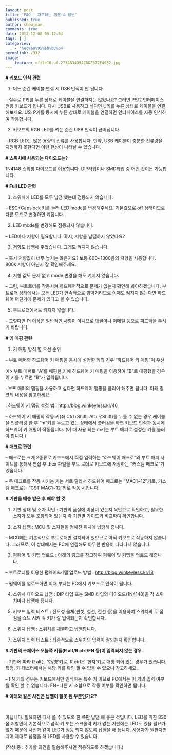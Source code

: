 ```yaml
---
layout: post
title: 'FAQ - 자주하는 질문 & 답변'
published: true
author: showjean
comments: true
date: 2013-12-08 05:12:54
tags: [ ]
categories:
    - '%ec%a0%95%eb%b3%b4'
permalink: /332
image:
    feature: cfile10.uf.273AB34354C8DF672E4982.jpg
---
```

**\# 키보드 인식 관련**



1. 어느 순간 케이블 연결 시 USB 인식이 안 됩니다.

&#8211; 실수로 P키를 누른 상태로 케이블을 연결하지는 않았나요? 그러면 PS/2 인터페이스 전용 키보드가 됩니다. 다시 USB로 사용하고 싶다면 U키를 누른 상태로 케이블을 연결해보세요. U와 P키를 동시에 누른 상태로 케이블을 연결하면 인터페이스를 자동 인식하여 작동합니다.



2. 키보드의 RGB LED를 켜는 순간 USB 인식이 끊어집니다.

&#8211; RGB LED는 많은 용량의 전류를 사용합니다. 만약, USB 케이블이 충분한 전류량을 지원하지 못한다면 이런 현상이 나타날 수 있습니다.



  


**\# 스위치에 사용되는 다이오드는?**



1N4148 스위칭 다이오드를 이용합니다. DIP타입이나 SMD타입 중 어떤 것이든 가능합니다.







**\# Full LED 관련**



1. 스위치에 LED를 모두 납땜 했는데 점등되지 않습니다.

&#8211; ESC+Capslock 키를 눌러 LED mode를 변경해주세요. 기본값으로 off 상태이므로 다른 모드로 변경하면 켜집니다.



2. LED mode를 변경해도 점등되지 않습니다.

&#8211; LED마다 저항이 필요합니다. 혹시, 저항을 납땜하지 않았나요?



3. 저항도 납땜해 주었습니다. 그래도 켜지지 않습니다.

&#8211; 혹시 저항값이 너무 높지는 않은지요? 보통 800~1300옴의 저항을 사용합니다. 800k 저항이 아닌지 잘 확인해주세요.



4. 저항 값도 문제 없고 mode 변경을 해도 켜지지 않습니다.

&#8211; 그럼, 부트로더를 작동시켜 하드웨어적으로 문제가 없는지 확인해 봐야하겠습니다. 부트로더 상태에서는 모든 LED가 연속적으로 깜박거리므로 이때도 켜지지 않는다면 하드웨어 어딘가에 문제가 있다고 볼 수 있습니다.



5. 부트로더에서도 켜지지 않습니다.

&#8211; 그렇다면 더 이상은 일반적인 사항이 아니므로 댓글이나 이메일 등으로 피드백을 주시기 바랍니다.







**\# 키 매핑 관련**



1. 키 매핑 방식 별 우선 순위



&#8211; 부트 매퍼와 하드웨어 키 매핑을 동시에 설정한 키의 경우 &#8220;하드웨어 키 매핑&#8221;이 우선

예> 부트 매퍼로 &#8220;A&#8221;를 매핑한 키에 하드웨어 키 매핑을 이용하여 &#8220;B&#8221;로 매핑했을 경우 이 키를 누르면 &#8220;B&#8221;가 입력됩니다.

: 부프 매퍼의 맵핑을 사용하고 싶다면 하드웨어 맵핑을 클리어 해주면 됩니다. 아래 링크의 내용을 참고하세요.

: 하드웨어 키 맵핑 설정 법 :&nbsp;http://blog.winkeyless.kr/46



&#8211; 하드웨어 키 매핑의 작동 키(좌 Ctrl+Shift+Alt+우Shift)를 누를 수 없는 경우 케이블을 언플러깅 한 후 &#8220;m&#8221;키를 누르고 있는&nbsp;상태에서 플러깅을 하면 키보드 인식과 동시에 하드웨어 키 매핑이 작동됩니다. (이 때 사용 되는 m키는 부트 매퍼로 설정한 키를 눌러야 합니다.)







**\# 매크로 관련**



&#8211; 매크로는 크게 2종류로 키보드에서 직접 입력하는 &#8220;하드웨어 매크로&#8221;와 부트 매퍼 사이트를 통해서 편집 후 .hex 파일을 부트 로더로 키보드에 저장하는 &#8220;커스텀 매크로&#8221;가 있습니다.

&#8211; 두 매크로를 작동 시키는 키는 서로 달라서 하드웨어 매크로는 &#8220;MAC1~12&#8243;키로, 커스텀 매크로는 &#8220;CST MAC1~12&#8243;키로 작동 시킵니다.







**\# 기판을 배송 받은 후 해야 할 것**



1. 기판 상태 및 소자 확인 : 기판의 품질에 이상이 있는지 육안으로 확인하고, 필요한 소자가 모두 포함되어 있는지 각 기판별 가이드와 비교하여&nbsp;확인합니다.



2. 소자 납땜 : MCU 및 소자들을 정해진 위치에 납땜해 줍니다.

&#8211; MCU에는 기본적으로 부트로더만 설치되어 있으므로 아직 키보드로 작동하지 않습니다. 그러므로, 이 상태에서는 PC에 연결해도 아무런 반응이 나타나지 않습니다.



3. 펌웨어 및 키맵 업로드 : 아래의 링크를 참고하여 펌웨어 및 키맵을 업로드 해줍니다.

&#8211;&nbsp;부트로더를 이용한 펌웨어&키맵 업로드 방법 :&nbsp;http://blog.winkeyless.kr/18

&#8211; 펌웨어를 업로드하면 이때 부터는 PC에서 키보드로 인식이 됩니다.



4. 스위치 다이오드 납땜 : DIP 타입 또는 SMD 타입의 다이오드(1N4148)을 각 스위치마다 납땜해 줍니다.



5. 키보드 입력 테스트 : 전도성 물체(핀셋, 철선, 전선 등)을 이용하여 스위치의 두 접점을 쇼트 시켜 각 키가 잘 입력되는지 확인합니다.



6. 스위치 납땜 : 스위치를 체결하고 납땜합니다.



7. 스위치 입력 테스트 : 최종적으로 스위치의 입력이 잘되는지 확인합니다.







**\# 기판의 스페이스 오늘쪽 키들(R alt/R ctrl/FN 등)이 입력되지 않는 경우**



&#8211; 기판에 따라 R alt는 &#8216;한/영&#8217;키로, R ctrl은 &#8216;한자&#8217;키로 매핑 되어 있는 경우가 있습니다. 특정, 키 테스터에서는 해당 키를 확인 할 수 없을 수 있으니 참고하세요.

&#8211; FN 키의 경우는 키보드에서만 인식하는 특수 키 이므로 PC에서는 이 키의 입력 여부를 확인 할 수 없습니다. FN+다른 키 조합으로 작동 여부를 확인하면 됩니다.







**\# 아래와 같은 사진은 납땜이&nbsp;잘못 된 부분인가요?**






  &nbsp;




아닙니다. 필요하면 떼서 쓸 수 있도록 한 쪽만 납땜 해 놓은 것입니다. LED를 위한 330옴 저항인데&nbsp;기본적으로 넘락 키 또는 스크롤락 키가 없는 기판에는 LED도 있을 필요가 없기 때문에 사진과 같이 LED가 점등 되지 않도록 납땜을 해 둡니다. 사용자가 원한다면 떼어 제대로 납땜을 해 LED를 사용할 수 있습니다.







(작성 중 : 추가할 의견을 말씀해주시면 적용하도록 하겠습니다.)
